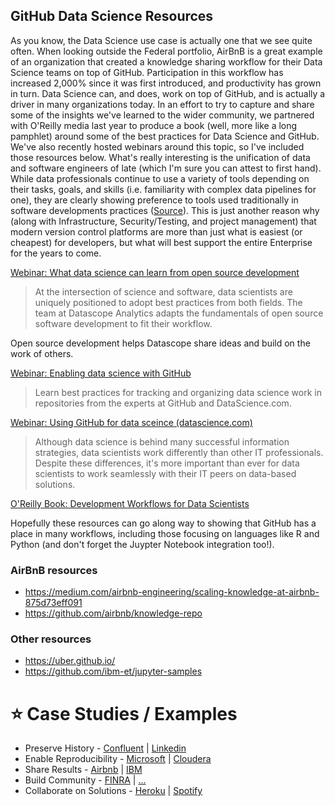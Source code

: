 ## GitHub Data Science Resources

As you know, the Data Science use case is actually one that we see quite often. When looking outside the Federal portfolio, AirBnB is a great example of an organization that created a knowledge sharing workflow for their Data Science teams on top of GitHub. Participation in this workflow has increased 2,000% since it was first introduced, and productivity has grown in turn. Data Science can, and does, work on top of GitHub, and is actually a driver in many organizations today. In an effort to try to capture and share some of the insights we've learned to the wider community, we partnered with O'Reilly media last year to produce a book (well, more like a long pamphlet) around some of the best practices for Data Science and GitHub. We've also recently hosted webinars around this topic, so I've included those resources below. What's really interesting is the unification of data and software engineers of late (which I'm sure you can attest to first hand). While data professionals continue to use a variety of tools depending on their tasks, goals, and skills (i.e. familiarity with complex data pipelines for one), they are clearly showing preference to tools used traditionally in software developments practices ([Source](https://www.oreilly.com/ideas/8-data-trends-on-our-radar-for-2017)). This is just another reason why (along with Infrastructure, Security/Testing, and project management) that modern version control platforms are more than just what is easiest (or cheapest) for developers, but what will best support the entire Enterprise for the years to come.

[Webinar: What data science can learn from open source development](https://resources.github.com/webcasts/data-science-open-source/)

> At the intersection of science and software, data scientists are uniquely positioned to adopt best practices from both fields. The team at Datascope Analytics adapts the fundamentals of open source software development to fit their workflow.

Open source development helps Datascope share ideas and build on the work of others.

[Webinar: Enabling data science with GitHub](https://resources.github.com/webcasts/Enabling-Data-Science-with-GitHub/)

> Learn best practices for tracking and organizing data science work in repositories from the experts at GitHub and DataScience.com.

[Webinar: Using GitHub for data sceince (datascience.com)](https://www.datascience.com/resources/webinars/github-version-control-for-data-science)

> Although data science is behind many successful information strategies, data scientists work differently than other IT professionals. Despite these differences, it's more important than ever for data scientists to work seamlessly with their IT peers on data-based solutions.

[O'Reilly Book: Development Workflows for Data Scientists](https://resources.github.com/whitepapers/data-science/)

Hopefully these resources can go along way to showing that GitHub has a place in many workflows, including those focusing on languages like R and Python (and don't forget the Juypter Notebook integration too!).

### AirBnB resources
- https://medium.com/airbnb-engineering/scaling-knowledge-at-airbnb-875d73eff091
- https://github.com/airbnb/knowledge-repo

### Other resources
- https://uber.github.io/
- https://github.com/ibm-et/jupyter-samples


# ⭐️ Case Studies / Examples

- Preserve History - [Confluent](https://github.com/confluentinc/examples/commits/3.2.x/kafka-streams/src/main/scala/io/confluent/examples/streams/MapFunctionScalaExample.scala) | [Linkedin](https://github.com/linkedin/linkedin-gradle-plugin-for-apache-hadoop/commits/master/hadoop-plugin/src/main/groovy/com/linkedin/gradle/pig/PigPlugin.groovy)
- Enable Reproducibility - [Microsoft](https://github.com/Microsoft/sql-server-samples/releases) | [Cloudera](https://github.com/cloudera/hadoop-common/releases)
- Share Results - [Airbnb](https://github.com/airbnb/knowledge-repo) | [IBM](https://github.com/ibm-et/jupyter-samples)
- Build Community - [FINRA](http://finraos.github.io/herd/) | [...](https://www.google.ca/?gfe_rd=cr&ei=YGLhWPaRGtLp8AfitbHADw#q=github+data+science+projects&*)
- Collaborate on Solutions - [Heroku](https://github.com/heroku/kafka-packaging-scripts) | [Spotify](https://github.com/spotify/docker-kafka)
